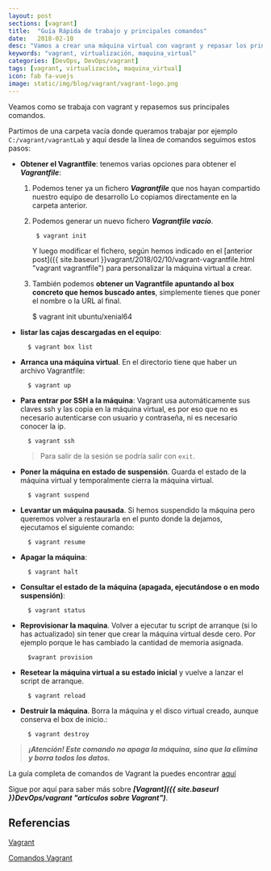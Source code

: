```yaml
---
layout: post
sections: [vagrant]
title:  "Guía Rápida de trabajo y principales comandos"
date:   2018-02-10
desc: "Vamos a crear una máquina virtual con vagrant y repasar los principales comandos de la herramienta."
keywords: "vagrant, virtualización, maquina_virtual"
categories: [DevOps, DevOps/vagrant]
tags: [vagrant, virtualización, maquina_virtual]
icon: fab fa-vuejs
image: static/img/blog/vagrant/vagrant-logo.png
---
```


Veamos como se trabaja con vagrant y repasemos sus principales comandos.

Partimos de una carpeta vacía donde queramos trabajar por ejemplo `C:/vagrant/vagrantLab` y aquí desde la línea de comandos seguimos estos pasos:
<!--more-->

- **Obtener el Vagrantfile**: tenemos varias opciones para obtener el ***Vagrantfile***: 


	1. Podemos tener ya un fichero ***Vagrantfile*** que nos hayan compartido nuestro equipo de desarrollo  Lo copiamos directamente en la carpeta anterior.

	2. Podemos generar un nuevo fichero ***Vagrantfile vacío***.

			$ vagrant init

		Y luego modificar el fichero, según hemos indicado en el [anterior post]({{ site.baseurl }}vagrant/2018/02/10/vagrant-vagrantfile.html "vagrant vagrantfile") para personalizar la máquina virtual a crear.

	3. También podemos **obtener un Vagrantfile apuntando al box concreto que hemos buscado antes**, simplemente tienes que poner el nombre o la URL al final.

		$ vagrant init ubuntu/xenial64


- **listar las cajas descargadas en el equipo**:

		$ vagrant box list

- **Arranca una máquina virtual**. En el directorio tiene que haber un archivo Vagrantfile:

		$ vagrant up

- **Para entrar por SSH a la máquina**: Vagrant usa automáticamente sus claves ssh y las copia en la máquina virtual, es por eso que no es necesario autenticarse con usuario y contraseña, ni es necesario conocer la ip.

		$ vagrant ssh

	> Para salir de la sesión se podría salir con `exit`.

- **Poner la máquina en estado de suspensión**. Guarda el estado de la máquina virtual y temporalmente cierra la máquina virtual.

		$ vagrant suspend

- **Levantar un máquina pausada**. Si hemos suspendido la máquina pero queremos volver a restaurarla en el punto donde la dejamos, ejecutamos el siguiente comando:

		$ vagrant resume

- **Apagar la máquina**:

		$ vagrant halt

- **Consultar el estado de la máquina (apagada, ejecutándose o en modo suspensión)**:

		$ vagrant status

- **Reprovisionar la maquina**. Volver a ejecutar tu script de arranque (si lo has actualizado) sin tener que crear la máquina virtual desde cero. Por ejemplo porque le has cambiado la cantidad de memoria asignada.

		$vagrant provision

- **Resetear la máquina virtual a su estado inicial** y vuelve a lanzar el script de arranque.

		$ vagrant reload

- **Destruir la máquina**. Borra la máquina y el disco virtual creado, aunque conserva el box de inicio.:

		$ vagrant destroy

> ***¡Atención! Este comando no apaga la máquina, sino que la elimina y borra todos los datos.***

La guía completa de comandos de Vagrant la puedes encontrar [aquí](https://www.vagrantup.com/docs/cli/ "Comandos Vagrant")

Sigue por aquí para saber más sobre ***[Vagrant]({{ site.baseurl }}DevOps/vagrant "artículos sobre Vagrant")***.

## Referencias ##

[Vagrant](https://www.vagrantup.com "vagrant")

[Comandos Vagrant](https://www.vagrantup.com/docs/cli/ "Comandos Vagrant")